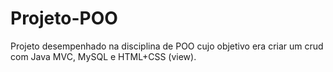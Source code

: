 # Projeto-POO


Projeto desempenhado na disciplina de POO cujo objetivo era criar um crud com Java MVC, MySQL e HTML+CSS (view).
